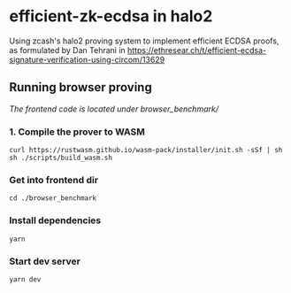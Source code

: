 # efficient-zk-ecdsa in halo2

Using zcash's halo2 proving system to implement efficient ECDSA proofs, as formulated by Dan Tehrani in https://ethresear.ch/t/efficient-ecdsa-signature-verification-using-circom/13629

## Running browser proving

_The frontend code is located under browser_benchmark/_

### 1. Compile the prover to WASM

```
curl https://rustwasm.github.io/wasm-pack/installer/init.sh -sSf | sh
sh ./scripts/build_wasm.sh
```

### Get into frontend dir

```
cd ./browser_benchmark
```

### Install dependencies

```
yarn
```

### Start dev server

```
yarn dev
```
